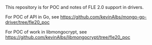 This repository is for POC and notes of FLE 2.0 support in drivers.

For POC of API in Go, see https://github.com/kevinAlbs/mongo-go-driver/tree/fle20_poc

For POC of work in libmongocrypt, see https://github.com/kevinAlbs/libmongocrypt/tree/fle20_poc